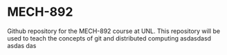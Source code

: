 # MECH-892
Github repository for the MECH-892 course at UNL. This repository will be used to teach the concepts of git and distributed computing
asdasdasd asdas das 
